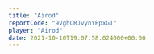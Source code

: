```yaml
---
title: "Airod"
reportCode: "9VghCRJvynYPpxG1"
player: "Airod"
date: 2021-10-10T19:07:58.024000+00:00
---
```


